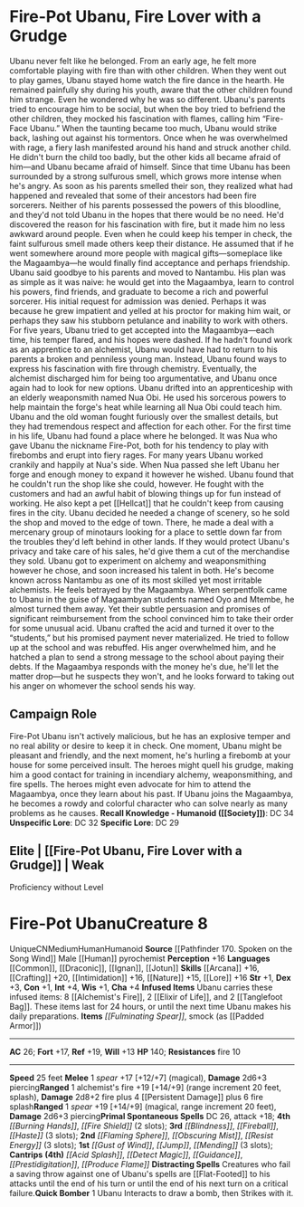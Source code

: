 ﻿---
ac: '26'
alignment: CN
all_resistance: null
burrow_speed: null
charisma: '+4'
climb_speed: null
constitution: '+1'
creature_ability:
- Distracting Spells
- Infused Items
- Quick Bomber
creature_family: null
description: "Ubanu never felt like he belonged. From an early age, he felt more comfortable\
  \ playing with fire than with other children. When they went out to play games,\
  \ Ubanu stayed home watch the fire dance in the hearth. He remained painfully shy\
  \ during his youth, aware that the other children found him strange. Even he wondered\
  \ why he was so different. Ubanu's parents tried to encourage him to be social,\
  \ but when the boy tried to befriend the other children, they mocked his fascination\
  \ with flames, calling him \u201CFire-Face Ubanu.\u201D<br/><br/> When the taunting\
  \ became too much, Ubanu would strike back, lashing out against his tormentors.\
  \ Once when he was overwhelmed with rage, a fiery lash manifested around his hand\
  \ and struck another child. He didn't burn the child too badly, but the other kids\
  \ all became afraid of him\u2014and Ubanu became afraid of himself. Since that time\
  \ Ubanu has been surrounded by a strong sulfurous smell, which grows more intense\
  \ when he's angry.<br/><br/> As soon as his parents smelled their son, they realized\
  \ what had happened and revealed that some of their ancestors had been fire sorcerers.\
  \ Neither of his parents possessed the powers of this bloodline, and they'd not\
  \ told Ubanu in the hopes that there would be no need. He'd discovered the reason\
  \ for his fascination with fire, but it made him no less awkward around people.\
  \ Even when he could keep his temper in check, the faint sulfurous smell made others\
  \ keep their distance. He assumed that if he went somewhere around more people with\
  \ magical gifts\u2014someplace like the Magaambya\u2014he would finally find acceptance\
  \ and perhaps friendship.<br/><br/> Ubanu said goodbye to his parents and moved\
  \ to Nantambu. His plan was as simple as it was naive: he would get into the Magaambya,\
  \ learn to control his powers, find friends, and graduate to become a rich and powerful\
  \ sorcerer.<br/><br/> His initial request for admission was denied. Perhaps it was\
  \ because he grew impatient and yelled at his proctor for making him wait, or perhaps\
  \ they saw his stubborn petulance and inability to work with others. For five years,\
  \ Ubanu tried to get accepted into the Magaambya\u2014each time, his temper flared,\
  \ and his hopes were dashed. If he hadn't found work as an apprentice to an alchemist,\
  \ Ubanu would have had to return to his parents a broken and penniless young man.\
  \ Instead, Ubanu found ways to express his fascination with fire through chemistry.\
  \ Eventually, the alchemist discharged him for being too argumentative, and Ubanu\
  \ once again had to look for new options.<br/><br/> Ubanu drifted into an apprenticeship\
  \ with an elderly weaponsmith named Nua Obi. He used his sorcerous powers to help\
  \ maintain the forge's heat while learning all Nua Obi could teach him. Ubanu and\
  \ the old woman fought furiously over the smallest details, but they had tremendous\
  \ respect and affection for each other. For the first time in his life, Ubanu had\
  \ found a place where he belonged.<br/><br/> It was Nua who gave Ubanu the nickname\
  \ Fire-Pot, both for his tendency to play with firebombs and erupt into fiery rages.\
  \ For many years Ubanu worked crankily and happily at Nua's side.<br/><br/> When\
  \ Nua passed she left Ubanu her forge and enough money to expand it however he wished.\
  \ Ubanu found that he couldn't run the shop like she could, however. He fought with\
  \ the customers and had an awful habit of blowing things up for fun instead of working.\
  \ He also kept a pet [[DATABASE/monster/Hellcat|hellcat]] that he couldn't keep\
  \ from causing fires in the city.<br/><br/> Ubanu decided he needed a change of\
  \ scenery, so he sold the shop and moved to the edge of town. There, he made a deal\
  \ with a mercenary group of minotaurs looking for a place to settle down far from\
  \ the troubles they'd left behind in other lands. If they would protect Ubanu's\
  \ privacy and take care of his sales, he'd give them a cut of the merchandise they\
  \ sold. Ubanu got to experiment on alchemy and weaponsmithing however he chose,\
  \ and soon increased his talent in both. He's become known across Nantambu as one\
  \ of its most skilled yet most irritable alchemists.<br/><br/> He feels betrayed\
  \ by the Magaambya. When serpentfolk came to Ubanu in the guise of Magaambyan students\
  \ named Oyo and Mtembe, he almost turned them away. Yet their subtle persuasion\
  \ and promises of significant reimbursement from the school convinced him to take\
  \ their order for some unusual acid. Ubanu crafted the acid and turned it over to\
  \ the \u201Cstudents,\u201D but his promised payment never materialized. He tried\
  \ to follow up at the school and was rebuffed. His anger overwhelmed him, and he\
  \ hatched a plan to send a strong message to the school about paying their debts.\
  \ If the Magaambya responds with the money he's due, he'll let the matter drop\u2014\
  but he suspects they won't, and he looks forward to taking out his anger on whomever\
  \ the school sends his way."
dexterity: '+3'
element: null
fly_speed: null
fortitude: '+17'
hp: '140'
id: '1638'
immunity: null
intelligence: '+4'
land_speed: '25'
language:
- '[[DATABASE/language/Common|Common]]'
- '[[DATABASE/language/Draconic|Draconic]]'
- '[[DATABASE/language/Ignan|Ignan]]'
- '[[DATABASE/language/Jotun|Jotun]]'
level: '8'
max_speed: '25'
name: Fire-Pot Ubanu
perception: '+16'
rarity: Unique
reflex: '+19'
resistance:
- '[[DATABASE/trait/Fire|fire]] 10'
rus_type_level: null
sense: null
size: Medium
skill:
- '[[DATABASE/skill/Arcana|Arcana]] +16'
- '[[DATABASE/skill/Crafting|Crafting]] +20'
- '[[DATABASE/skill/Intimidation|Intimidation]] +16'
- '[[DATABASE/skill/Nature|Nature]] +15'
- '[[DATABASE/skill/Lore|WeaponsLore]] +16'
source: '[[DATABASE/source/Pathfinder 170. Spoken on the Song Wind|Pathfinder #170:
  Spoken on the Song Wind]]'
speed:
- 25 feet
spell:
- '[[DATABASE/spell/Acid Splash|Acid Splash]]'
- '[[DATABASE/spell/Blindness|Blindness]]'
- '[[DATABASE/spell/Burning Hands|Burning Hands]]'
- '[[DATABASE/spell/Detect Magic|Detect Magic]]'
- '[[DATABASE/spell/Fire Shield|FireShield]]'
- '[[DATABASE/spell/Fireball|Fireball]]'
- '[[DATABASE/spell/Flaming Sphere|Flaming Sphere]]'
- '[[DATABASE/spell/Guidance|Guidance]]'
- '[[DATABASE/spell/Gust of Wind|Gust of Wind]]'
- '[[DATABASE/spell/Haste|Haste]]'
- '[[DATABASE/spell/Jump|Jump]]'
- '[[DATABASE/spell/Mending|Mending]]'
- '[[DATABASE/spell/Obscuring Mist|Obscuring Mist]]'
- '[[DATABASE/spell/Prestidigitation|Prestidigitation]]'
- '[[DATABASE/spell/Produce Flame|Produce Flame]]'
- '[[DATABASE/spell/Resist Energy|Resist Energy]]'
strength: '+1'
strength_req: '1'
strongest_save:
- Reflex
swim_speed: null
trait:
- '[[DATABASE/trait/Human|Human]]'
- '[[DATABASE/trait/Humanoid|Humanoid]]'
- '[[DATABASE/trait/Unique|Unique]]'
type: Creature
vision: null
weakest_save:
- Will
weakness: null
will: '+13'
wisdom: '+1'

---
# Fire-Pot Ubanu, Fire Lover with a Grudge

Ubanu never felt like he belonged. From an early age, he felt more comfortable playing with fire than with other children. When they went out to play games, Ubanu stayed home watch the fire dance in the hearth. He remained painfully shy during his youth, aware that the other children found him strange. Even he wondered why he was so different. Ubanu's parents tried to encourage him to be social, but when the boy tried to befriend the other children, they mocked his fascination with flames, calling him “Fire-Face Ubanu.”
 When the taunting became too much, Ubanu would strike back, lashing out against his tormentors. Once when he was overwhelmed with rage, a fiery lash manifested around his hand and struck another child. He didn't burn the child too badly, but the other kids all became afraid of him—and Ubanu became afraid of himself. Since that time Ubanu has been surrounded by a strong sulfurous smell, which grows more intense when he's angry.
 As soon as his parents smelled their son, they realized what had happened and revealed that some of their ancestors had been fire sorcerers. Neither of his parents possessed the powers of this bloodline, and they'd not told Ubanu in the hopes that there would be no need. He'd discovered the reason for his fascination with fire, but it made him no less awkward around people. Even when he could keep his temper in check, the faint sulfurous smell made others keep their distance. He assumed that if he went somewhere around more people with magical gifts—someplace like the Magaambya—he would finally find acceptance and perhaps friendship.
 Ubanu said goodbye to his parents and moved to Nantambu. His plan was as simple as it was naive: he would get into the Magaambya, learn to control his powers, find friends, and graduate to become a rich and powerful sorcerer.
 His initial request for admission was denied. Perhaps it was because he grew impatient and yelled at his proctor for making him wait, or perhaps they saw his stubborn petulance and inability to work with others. For five years, Ubanu tried to get accepted into the Magaambya—each time, his temper flared, and his hopes were dashed. If he hadn't found work as an apprentice to an alchemist, Ubanu would have had to return to his parents a broken and penniless young man. Instead, Ubanu found ways to express his fascination with fire through chemistry. Eventually, the alchemist discharged him for being too argumentative, and Ubanu once again had to look for new options.
 Ubanu drifted into an apprenticeship with an elderly weaponsmith named Nua Obi. He used his sorcerous powers to help maintain the forge's heat while learning all Nua Obi could teach him. Ubanu and the old woman fought furiously over the smallest details, but they had tremendous respect and affection for each other. For the first time in his life, Ubanu had found a place where he belonged.
 It was Nua who gave Ubanu the nickname Fire-Pot, both for his tendency to play with firebombs and erupt into fiery rages. For many years Ubanu worked crankily and happily at Nua's side.
 When Nua passed she left Ubanu her forge and enough money to expand it however he wished. Ubanu found that he couldn't run the shop like she could, however. He fought with the customers and had an awful habit of blowing things up for fun instead of working. He also kept a pet [[Hellcat]] that he couldn't keep from causing fires in the city.
 Ubanu decided he needed a change of scenery, so he sold the shop and moved to the edge of town. There, he made a deal with a mercenary group of minotaurs looking for a place to settle down far from the troubles they'd left behind in other lands. If they would protect Ubanu's privacy and take care of his sales, he'd give them a cut of the merchandise they sold. Ubanu got to experiment on alchemy and weaponsmithing however he chose, and soon increased his talent in both. He's become known across Nantambu as one of its most skilled yet most irritable alchemists.
 He feels betrayed by the Magaambya. When serpentfolk came to Ubanu in the guise of Magaambyan students named Oyo and Mtembe, he almost turned them away. Yet their subtle persuasion and promises of significant reimbursement from the school convinced him to take their order for some unusual acid. Ubanu crafted the acid and turned it over to the “students,” but his promised payment never materialized. He tried to follow up at the school and was rebuffed. His anger overwhelmed him, and he hatched a plan to send a strong message to the school about paying their debts. If the Magaambya responds with the money he's due, he'll let the matter drop—but he suspects they won't, and he looks forward to taking out his anger on whomever the school sends his way.

## Campaign Role

Fire-Pot Ubanu isn't actively malicious, but he has an explosive temper and no real ability or desire to keep it in check. One moment, Ubanu might be pleasant and friendly, and the next moment, he's hurling a firebomb at your house for some perceived insult. The heroes might quell his grudge, making him a good contact for training in incendiary alchemy, weaponsmithing, and fire spells. The heroes might even advocate for him to attend the Magaambya, once they learn about his past. If Ubanu joins the Magaambya, he becomes a rowdy and colorful character who can solve nearly as many problems as he causes.
**Recall Knowledge - Humanoid ([[Society]])**: DC 34
**Unspecific Lore**: DC 32
**Specific Lore**: DC 29

## Elite | [[Fire-Pot Ubanu, Fire Lover with a Grudge]] | Weak
Proficiency without Level

# Fire-Pot Ubanu<span class="item-type">Creature 8</span>

<span class="trait-unique item-trait">Unique</span><span class="trait-alignment item-trait">CN</span><span class="trait-size item-trait">Medium</span><span class="item-trait">Human</span><span class="item-trait">Humanoid</span>
**Source** [[Pathfinder 170. Spoken on the Song Wind]]
Male [[Human]] pyrochemist
**Perception** +16
**Languages** [[Common]], [[Draconic]], [[Ignan]], [[Jotun]]
**Skills** [[Arcana]] +16, [[Crafting]] +20, [[Intimidation]] +16, [[Nature]] +15, [[Lore]] +16
**Str** +1, **Dex** +3, **Con** +1, **Int** +4, **Wis** +1, **Cha** +4
**Infused Items** Ubanu carries these infused items: 8 [[Alchemist's Fire]], 2 [[Elixir of Life]], and 2 [[Tanglefoot Bag]]. These items last for 24 hours, or until the next time Ubanu makes his daily preparations.
**Items** _[[Fulminating Spear]]_, smock (as [[Padded Armor]])

---
**AC** 26; **Fort** +17, **Ref** +19, **Will** +13
**HP** 140; **Resistances** fire 10

---
**Speed** 25 feet
<span class="in-box-ability">**Melee** <span class="action-icon">1</span> _spear_ +17 [+12/+7] (magical), **Damage** 2d6+3 piercing</span><span class="in-box-ability">**Ranged** <span class="action-icon">1</span> alchemist's fire +19 [+14/+9] (range increment 20 feet, splash), **Damage** 2d8+2 fire plus 4 [[Persistent Damage]] plus 6 fire splash</span><span class="in-box-ability">**Ranged** <span class="action-icon">1</span> _spear_ +19 [+14/+9] (magical, range increment 20 feet), **Damage** 2d6+3 piercing</span>**Primal Spontaneous Spells** DC 26, attack +18; **4th** _[[Burning Hands]]_, _[[Fire Shield]]_ (2 slots); **3rd** _[[Blindness]]_, _[[Fireball]]_, _[[Haste]]_ (3 slots); **2nd** _[[Flaming Sphere]]_, _[[Obscuring Mist]]_, _[[Resist Energy]]_ (3 slots); **1st** _[[Gust of Wind]]_, _[[Jump]]_, _[[Mending]]_ (3 slots); **Cantrips** **(4th)** _[[Acid Splash]]_, _[[Detect Magic]]_, _[[Guidance]]_, _[[Prestidigitation]]_, _[[Produce Flame]]_
<span class="in-box-ability">**Distracting Spells** Creatures who fail a saving throw against one of Ubanu's spells are [[Flat-Footed]] to his attacks until the end of his turn or until the end of his next turn on a critical failure.</span><span class="in-box-ability">**Quick Bomber** <span class="action-icon">1</span> Ubanu Interacts to draw a bomb, then Strikes with it.</span>
